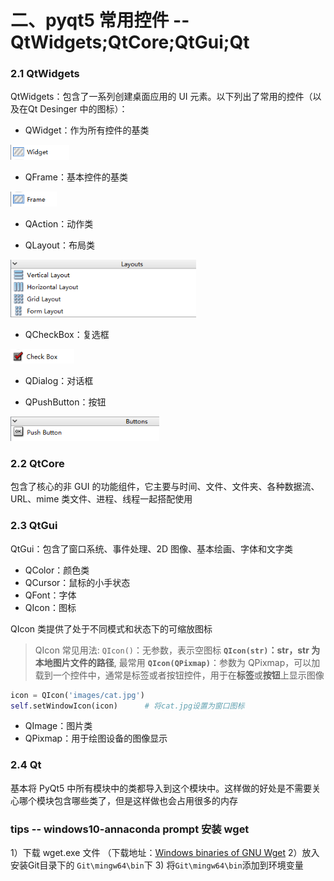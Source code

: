 # 二、pyqt5 常用控件 -- QtWidgets;QtCore;QtGui;Qt


### 2.1 QtWidgets

QtWidgets：包含了一系列创建桌面应用的 UI 元素。以下列出了常用的控件（以及在Qt Desinger 中的图标）：

- QWidget：作为所有控件的基类  
<img src=".\fig\2. widget.png" alt="2. widget" style="zoom:80%;" />

- QFrame：基本控件的基类
<img src=".\fig\2. frame.png" alt="2. frame" style="zoom:80%;" />

- QAction：动作类

- QLayout：布局类
<img src=".\fig\2. layout.png" alt="2. layout" style="zoom:80%;" />

- QCheckBox：复选框
<img src=".\fig\2. checkbox.png" alt="2. checkbox" style="zoom:80%;" />

- QDialog：对话框

- QPushButton：按钮
<img src=".\fig\2. push_button.png" alt="2. push_button" style="zoom:80%;" />

### 2.2 QtCore

包含了核心的非 GUI 的功能组件，它主要与时间、文件、文件夹、各种数据流、URL、mime 类文件、进程、线程一起搭配使用

### 2.3 QtGui

QtGui：包含了窗口系统、事件处理、2D 图像、基本绘画、字体和文字类

- QColor：颜色类
- QCursor：鼠标的小手状态
- QFont：字体
- QIcon：图标 

QIcon 类提供了处于不同模式和状态下的可缩放图标

> QIcon 常见用法:
`QIcon()`：无参数，表示空图标
**`QIcon(str)`：str，str 为本地图片文件的路径**, 最常用
**`QIcon(QPixmap)`**：参数为 QPixmap，可以加载到一个控件中，通常是标签或者按钮控件，用于在**标签**或**按钮**上显示图像

```python
icon = QIcon('images/cat.jpg')
self.setWindowIcon(icon)      # 将cat.jpg设置为窗口图标
```

- QImage：图片类
- QPixmap：用于绘图设备的图像显示

### 2.4 Qt

基本将 PyQt5 中所有模块中的类都导入到这个模块中。这样做的好处是不需要关心哪个模块包含哪些类了，但是这样做也会占用很多的内存

### tips -- windows10-annaconda prompt 安装 wget

1）下载 wget.exe 文件 （下载地址：[Windows binaries of GNU Wget](https://eternallybored.org/misc/wget/)
2）放入安装Git目录下的 `Git\mingw64\bin`下
3)  将`Git\mingw64\bin`添加到环境变量



